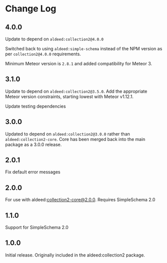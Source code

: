 # Change Log

## 4.0.0

Update to depend on `aldeed:collection2@4.0.0`

Switched back to using `aldeed:simple-schema` instead of the NPM version as per `collection2@4.0.0` requirements.

Minimum Meteor version is `2.8.1` and added compatibility for Meteor 3.

## 3.1.0

Update to depend on `aldeed:collection2@3.5.0`. Add the appropriate Meteor version constraints, starting lowest with Meteor v1.12.1.

Update testing dependencies

## 3.0.0

Updated to depend on `aldeed:collection2@3.0.0` rather than `aldeed:collection2-core`. Core has been merged back into the main package as a 3.0.0 release.

## 2.0.1

Fix default error messages

## 2.0.0

For use with aldeed:collection2-core@2.0.0. Requires SimpleSchema 2.0

## 1.1.0

Support for SimpleSchema 2.0

## 1.0.0

Initial release. Originally included in the aldeed:collection2 package.
